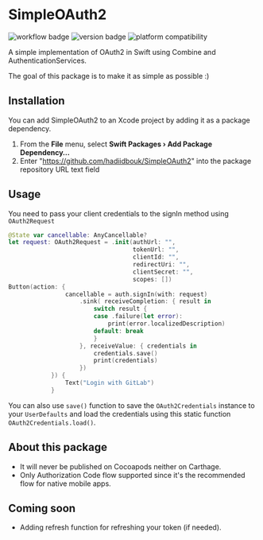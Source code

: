 # SimpleOAuth2

![workflow badge](https://github.com/hadiidbouk/SimpleOAuth2/workflows/Swift/badge.svg)
![version badge](https://img.shields.io/github/v/tag/hadiidbouk/SimpleOAuth2?label=Version)
![platform compatibility](https://img.shields.io/badge/Platform%20Compatibility-iOS%20%7C%20macOS-blue)

A simple implementation of OAuth2 in Swift using Combine and AuthenticationServices.

The goal of this package is to make it as simple as possible :)

## Installation

You can add SimpleOAuth2 to an Xcode project by adding it as a package dependency.

  1. From the **File** menu, select **Swift Packages › Add Package Dependency…**
  2. Enter "https://github.com/hadiidbouk/SimpleOAuth2" into the package repository URL text field

## Usage

You need to pass your client credentials to the signIn method using `OAuth2Request`

```swift
@State var cancellable: AnyCancellable?
let request: OAuth2Request = .init(authUrl: "",
                                   tokenUrl: "",
                                   clientId: "",
                                   redirectUri: "",
                                   clientSecret: "",
                                   scopes: [])
Button(action: {
                cancellable = auth.signIn(with: request)
                    .sink( receiveCompletion: { result in
                        switch result {
                        case .failure(let error):
                            print(error.localizedDescription)
                        default: break
                        }
                    }, receiveValue: { credentials in
                        credentials.save()
                        print(credentials)
                    })
            }) {
                Text("Login with GitLab")
            }
```

You can also use `save()` function to save the `OAuth2Credentials` instance to your `UserDefaults` and load the credentials using this static function `OAuth2Credentials.load()`.


## About this package
- It will never be published on Cocoapods neither on Carthage.
- Only Authorization Code flow supported since it's the recommended flow for native mobile apps.

## Coming soon
- Adding refresh function for refreshing your token (if needed).
